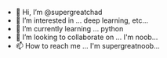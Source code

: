 - 👋 Hi, I’m @supergreatchad
- 👀 I’m interested in ... deep learning, etc...
- 🌱 I’m currently learning ... python
- 💞️ I’m looking to collaborate on ... I'm noob...
- 📫 How to reach me ... I'm supergreatnoob...

<!---
supergreatchad/supergreatchad is a ✨ special ✨ repository because its `README.md` (this file) appears on your GitHub profile.
You can click the Preview link to take a look at your changes.
--->
